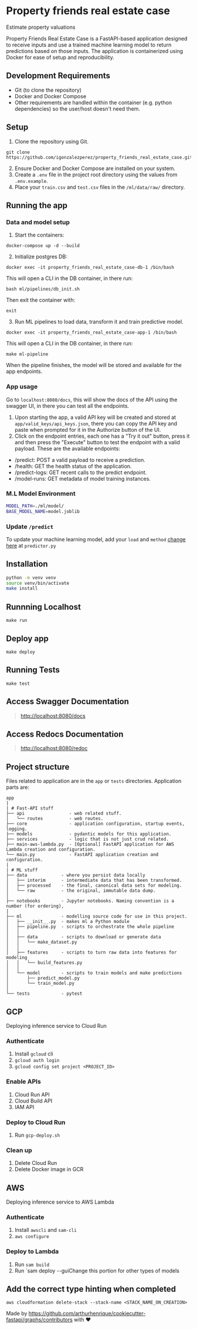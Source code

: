 # Property friends real estate case

Estimate property valuations

Property Friends Real Estate Case is a FastAPI-based application designed to receive inputs and use a trained machine learning model to return predictions based on those inputs. The application is containerized using Docker for ease of setup and reproducibility.

## Development Requirements

- Git (to clone the repository)
- Docker and Docker Compose
- Other requirements are handled within the container (e.g. python dependencies) so the user/host doesn't need them.

## Setup
1. Clone the repository using Git.
```
git clone https://github.com/igonzalezperez/property_friends_real_estate_case.git
```
2. Ensure Docker and Docker Compose are installed on your system.
3. Create a `.env` file in the project root directory using the values from `.env.example`.
4. Place your `train.csv` and `test.csv` files in the `/ml/data/raw/` directory.

## Running the app
### Data and model setup
1. Start the containers:
```
docker-compose up -d --build
```
2. Initialize postgres DB:
```
docker exec -it property_friends_real_estate_case-db-1 /bin/bash
```
This will open a CLI in the DB container, in there run:
```
bash ml/pipelines/db_init.sh
```
Then exit the container with:
```
exit
```
3. Run ML pipelines to load data, transform it and train predictive model.
```
docker exec -it property_friends_real_estate_case-app-1 /bin/bash
```
This will open a CLI in the DB container, in there run:
```
make ml-pipeline
```
When the pipeline finishes, the model will be stored and available for the app endpoints.
### App usage
Go to `localhost:8080/docs`, this will show the docs of the API using the swagger UI, in there you can test all the endpoints.
1. Upon starting the app, a valid API key will be created and stored at `app/valid_keys/api_keys.json`, there you can copy the API key and paste when prompted for it in the Authorize button of the UI.
2. Click on the endpoint entries, each one has a "Try it out" button, press it and then press the "Execute" button to test the endpoint with a valid payload. These are the available endpoints:
- /predict: POST a valid payload to receive a prediction.
- /health: GET the health status of the application.
- /predict-logs: GET recent calls to the predict endpoint.
- /model-runs: GET metadata of model training instances.

### M.L Model Environment

```sh
MODEL_PATH=./ml/model/
BASE_MODEL_NAME=model.joblib
```

### Update `/predict`

To update your machine learning model, add your `load` and `method` [change here](app/api/routes/predictor.py#L19) at `predictor.py`

## Installation

```sh
python -m venv venv
source venv/bin/activate
make install
```

## Runnning Localhost

`make run`

## Deploy app

`make deploy`

## Running Tests

`make test`

## Access Swagger Documentation

> <http://localhost:8080/docs>

## Access Redocs Documentation

> <http://localhost:8080/redoc>

## Project structure

Files related to application are in the `app` or `tests` directories.
Application parts are:

    app
    |
    | # Fast-API stuff
    ├── api                 - web related stuff.
    │   └── routes          - web routes.
    ├── core                - application configuration, startup events, logging.
    ├── models              - pydantic models for this application.
    ├── services            - logic that is not just crud related.
    ├── main-aws-lambda.py  - [Optional] FastAPI application for AWS Lambda creation and configuration.
    └── main.py             - FastAPI application creation and configuration.
    |
    | # ML stuff
    ├── data             - where you persist data locally
    │   ├── interim      - intermediate data that has been transformed.
    │   ├── processed    - the final, canonical data sets for modeling.
    │   └── raw          - the original, immutable data dump.
    │
    ├── notebooks        - Jupyter notebooks. Naming convention is a number (for ordering),
    |
    ├── ml               - modelling source code for use in this project.
    │   ├── __init__.py  - makes ml a Python module
    │   ├── pipeline.py  - scripts to orchestrate the whole pipeline
    │   │
    │   ├── data         - scripts to download or generate data
    │   │   └── make_dataset.py
    │   │
    │   ├── features     - scripts to turn raw data into features for modeling
    │   │   └── build_features.py
    │   │
    │   └── model        - scripts to train models and make predictions
    │       ├── predict_model.py
    │       └── train_model.py
    │
    └── tests            - pytest

## GCP

Deploying inference service to Cloud Run

### Authenticate

1. Install `gcloud` cli
2. `gcloud auth login`
3. `gcloud config set project <PROJECT_ID>`

### Enable APIs

1. Cloud Run API
2. Cloud Build API
3. IAM API

### Deploy to Cloud Run

1. Run `gcp-deploy.sh`

### Clean up

1. Delete Cloud Run
2. Delete Docker image in GCR

## AWS

Deploying inference service to AWS Lambda

### Authenticate

1. Install `awscli` and `sam-cli`
2. `aws configure`

### Deploy to Lambda

1. Run `sam build`
2. Run `sam deploy --guiChange this portion for other types of models

## Add the correct type hinting when completed

`aws cloudformation delete-stack --stack-name <STACK_NAME_ON_CREATION>`

Made by <https://github.com/arthurhenrique/cookiecutter-fastapi/graphs/contributors> with ❤️
